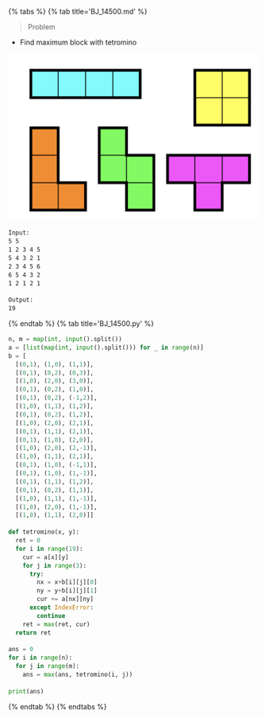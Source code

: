 {% tabs %}
{% tab title='BJ_14500.md' %}

> Problem

* Find maximum block with tetromino

![BJ_14500](images/20210304_200335.png)

```txt
Input:
5 5
1 2 3 4 5
5 4 3 2 1
2 3 4 5 6
6 5 4 3 2
1 2 1 2 1

Output:
19
```

{% endtab %}
{% tab title='BJ_14500.py' %}

```py
n, m = map(int, input().split())
a = [list(map(int, input().split())) for _ in range(n)]
b = [
  [(0,1), (1,0), (1,1)],
  [(0,1), (0,2), (0,3)],
  [(1,0), (2,0), (3,0)],
  [(0,1), (0,2), (1,0)],
  [(0,1), (0,2), (-1,2)],
  [(1,0), (1,1), (1,2)],
  [(0,1), (0,2), (1,2)],
  [(1,0), (2,0), (2,1)],
  [(0,1), (1,1), (2,1)],
  [(0,1), (1,0), (2,0)],
  [(1,0), (2,0), (2,-1)],
  [(1,0), (1,1), (2,1)],
  [(0,1), (1,0), (-1,1)],
  [(0,1), (1,0), (1,-1)],
  [(0,1), (1,1), (1,2)],
  [(0,1), (0,2), (1,1)],
  [(1,0), (1,1), (1,-1)],
  [(1,0), (2,0), (1,-1)],
  [(1,0), (1,1), (2,0)]]

def tetromino(x, y):
  ret = 0
  for i in range(19):
    cur = a[x][y]
    for j in range(3):
      try:
        nx = x+b[i][j][0]
        ny = y+b[i][j][1]
        cur += a[nx][ny]
      except IndexError:
        continue
    ret = max(ret, cur)
  return ret

ans = 0
for i in range(n):
  for j in range(m):
    ans = max(ans, tetromino(i, j))

print(ans)
```

{% endtab %}
{% endtabs %}
